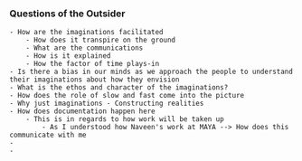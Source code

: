 ### Questions of the Outsider
	- How are the imaginations facilitated
		- How does it transpire on the ground
		- What are the communications
		- How is it explained
		- How the factor of time plays-in
	- Is there a bias in our minds as we approach the people to understand their imaginations about how they envision
	- What is the ethos and character of the imaginations?
	- How does the role of slow and fast come into the picture
	- Why just imaginations - Constructing realities
	- How does documentation happen here
		- This is in regards to how work will be taken up
			- As I understood how Naveen's work at MAYA --> How does this communicate with me
	-
	-